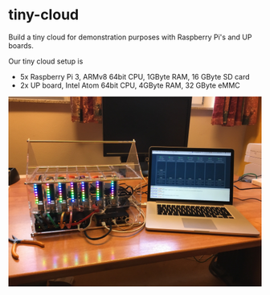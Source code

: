 # tiny-cloud

Build a tiny cloud for demonstration purposes with Raspberry Pi's and UP boards.

Our tiny cloud setup is

- 5x Raspberry Pi 3, ARMv8 64bit CPU, 1GByte RAM, 16 GByte SD card
- 2x UP board, Intel Atom 64bit CPU, 4GByte RAM, 32 GByte eMMC

![PiCloud](prepare-hardware/images/picloud.jpg)
